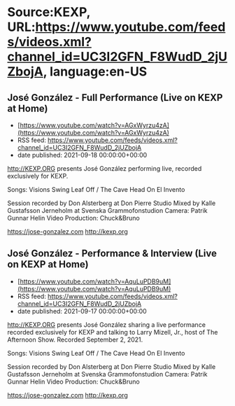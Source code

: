 # Source:KEXP, URL:https://www.youtube.com/feeds/videos.xml?channel_id=UC3I2GFN_F8WudD_2jUZbojA, language:en-US

## José González - Full Performance (Live on KEXP at Home)
 - [https://www.youtube.com/watch?v=AGxWyrzu4zA](https://www.youtube.com/watch?v=AGxWyrzu4zA)
 - RSS feed: https://www.youtube.com/feeds/videos.xml?channel_id=UC3I2GFN_F8WudD_2jUZbojA
 - date published: 2021-09-18 00:00:00+00:00

http://KEXP.ORG presents José González performing live, recorded exclusively for KEXP.

Songs:
Visions
Swing
Leaf Off / The Cave
Head On
El Invento

Session recorded by Don Alsterberg at Don Pierre Studio
Mixed by Kalle Gustafsson Jerneholm at Svenska Grammofonstudion
Camera: Patrik Gunnar Helin
Video Production: Chuck&Bruno

https://jose-gonzalez.com
http://kexp.org

## José González - Performance & Interview (Live on KEXP at Home)
 - [https://www.youtube.com/watch?v=AquLuPDB9uM](https://www.youtube.com/watch?v=AquLuPDB9uM)
 - RSS feed: https://www.youtube.com/feeds/videos.xml?channel_id=UC3I2GFN_F8WudD_2jUZbojA
 - date published: 2021-09-17 00:00:00+00:00

http://KEXP.ORG presents José González sharing a live performance recorded exclusively for KEXP and talking to Larry Mizell, Jr., host of The Afternoon Show. Recorded September 2, 2021.

Songs:
Visions
Swing
Leaf Off / The Cave
Head On
El Invento

Session recorded by Don Alsterberg at Don Pierre Studio
Mixed by Kalle Gustafsson Jerneholm at Svenska Grammofonstudion
Camera: Patrik Gunnar Helin
Video Production: Chuck&Bruno

https://jose-gonzalez.com
http://kexp.org

